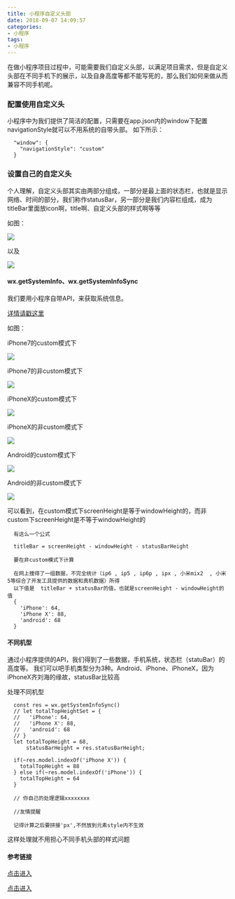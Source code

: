 ```yaml
---
title: 小程序自定义头部
date: 2018-09-07 14:09:57
categories:
- 小程序
tags:
- 小程序
---
```


在做小程序项目过程中，可能需要我们自定义头部，以满足项目需求，但是自定义头部在不同手机下的展示，以及自身高度等都不能写死的，那么我们如何来做从而兼容不同手机呢。

<!-- more -->

### 配置使用自定义头

小程序中为我们提供了简洁的配置，只需要在app.json内的window下配置navigationStyle就可以不用系统的自带头部。
如下所示：

```
  "window": {
    "navigationStyle": "custom"
  }

```

### 设置自己的自定义头

个人理解，自定义头部其实由两部分组成，一部分是最上面的状态栏，也就是显示网络、时间的部分，我们称作statusBar，另一部分是我们内容栏组成，成为titleBar里面放icon啊，title啊、自定义头部的样式啊等等

如图：

![](小程序自定义头部/1.jpg)

以及

![](小程序自定义头部/2.jpg)



#### wx.getSystemInfo、wx.getSystemInfoSync

我们要用小程序自带API，来获取系统信息。

[详情请戳这里](https://developers.weixin.qq.com/miniprogram/dev/api/systeminfo.html#wxgetsysteminfoobject)

如图：

iPhone7的custom模式下

![](小程序自定义头部/iphone7.jpg)

iPhone7的非custom模式下

![](小程序自定义头部/iphone7-1.jpg)

iPhoneX的custom模式下

![](小程序自定义头部/iphonex.jpg)

iPhoneX的非custom模式下

![](小程序自定义头部/iphonex-1.jpg)

Android的custom模式下

![](小程序自定义头部/Android.jpg)

Android的非custom模式下

![](小程序自定义头部/Android-1.jpg)

可以看到，在custom模式下screenHeight是等于windowHeight的，而非custom下screenHeight是不等于windowHeight的

```
  有这么一个公式

  titleBar = screenHeight - windowHeight - statusBarHeight

  要在非custom模式下计算

  在网上搜得了一组数据，不完全统计（ip6 , ip5 , ip6p , ipx , 小米mix2  , 小米5等综合了开发工具提供的数据和真机数据）所得
  以下值是  titleBar + statusBar的值，也就是screenHeight - windowHeight的值
  {
    'iPhone': 64,
    'iPhone X': 88,
    'android': 68
  }

```



#### 不同机型

通过小程序提供的API，我们得到了一些数据，手机系统，状态栏（statuBar）的高度等。
我们可以吧手机类型分为3种。Android、iPhone、iPhoneX，因为iPhoneX齐刘海的缘故，statusBar比较高

处理不同机型

```
  const res = wx.getSystemInfoSync()
  // let totalTopHeightSet = {
  //   'iPhone': 64,
  //   'iPhone X': 88,
  //   'android': 68
  // }
  let totalTopHeight = 68,
      statusBarHeight = res.statusBarHeight;

  if(~res.model.indexOf('iPhone X')) {
    totalTopHeight = 88
  } else if(~res.model.indexOf('iPhone')) {
    totalTopHeight = 64
  }

  // 你自己的处理逻辑xxxxxxxx

  //友情提醒

  记得计算之后要拼接'px',不然放到元素style内不生效

```

这样处理就不用担心不同手机头部的样式问题

#### 参考链接

[点击进入](https://developers.weixin.qq.com/blogdetail?action=get_post_info&lang=zh_CN&token=1535491394&docid=0006c012dc8028f04b070dd0551004)

[点击进入](https://developers.weixin.qq.com/miniprogram/design/image/13titlebar.jpg)